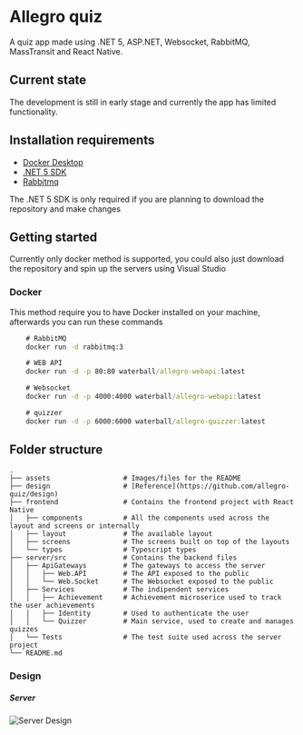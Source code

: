 # Allegro quiz

A quiz app made using .NET 5, ASP.NET, Websocket, RabbitMQ, MassTransit and React Native.

## Current state

The development is still in early stage and currently the app has limited functionality.

## Installation requirements

- [Docker Desktop](https://www.docker.com/products/docker-desktop)
- [.NET 5 SDK](https://dotnet.microsoft.com/download/dotnet/5.0)
- [Rabbitmq](https://www.rabbitmq.com/)

The .NET 5 SDK is only required if you are planning to download the repository and make changes

## Getting started

Currently only docker method is supported, you could also just download the repository and spin up the servers using Visual Studio

### Docker

This method require you to have Docker installed on your machine, afterwards you can run these commands

```cmd
    # RabbitMQ
    docker run -d rabbitmq:3

    # WEB API
    docker run -d -p 80:80 waterball/allegro-webapi:latest

    # Websocket
    docker run -d -p 4000:4000 waterball/allegro-webapi:latest

    # quizzer
    docker run -d -p 6000:6000 waterball/allegro-quizzer:latest
```

## Folder structure

    .
    ├── assets                  # Images/files for the README 
    ├── design                  # [Reference](https://github.com/allegro-quiz/design)
    ├── frontend                # Contains the frontend project with React Native
    │   ├── components          # All the components used across the layout and screens or internally
    │   ├── layout              # The available layout 
    │   ├── screens             # The screens built on top of the layouts
    │   └── types               # Typescript types
    ├── server/src              # Contains the backend files
    │   ├── ApiGateways         # The gateways to access the server
    │   │   ├── Web.API         # The API exposed to the public
    │   │   └── Web.Socket      # The Websocket exposed to the public
    │   ├── Services            # The indipendent services
    │   │   ├── Achievement     # Achievement microserice used to track the user achievements
    │   │   ├── Identity        # Used to authenticate the user
    │   │   └── Quizzer         # Main service, used to create and manages quizzes 
    │   └── Tests               # The test suite used across the server project
    └── README.md

### Design

##### Server

![Server Design](https://raw.githubusercontent.com/allegro-quiz/allegro-quiz-app/main/assets/draft-server.png)
